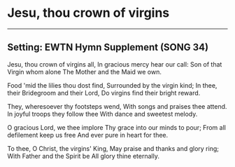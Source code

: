 # Jesu, thou crown of virgins

***

## Setting: EWTN Hymn Supplement (SONG 34)

Jesu, thou crown of virgins all,
In gracious mercy hear our call:
Son of that Virgin whom alone
The Mother and the Maid we own.

Food 'mid the lilies thou dost find,
Surrounded by the virgin kind;
In thee, their Bridegroom and their Lord,
Do virgins find their bright reward.

They, wheresoever thy footsteps wend,
With songs and praises thee attend.
In joyful troops they follow thee
With dance and sweetest melody.

O gracious Lord, we thee implore
Thy grace into our minds to pour;
From all defilement keep us free
And ever pure in heart for thee.

To thee, O Christ, the virgins' King,
May praise and thanks and glory ring;
With Father and the Spirit be
All glory thine eternally.